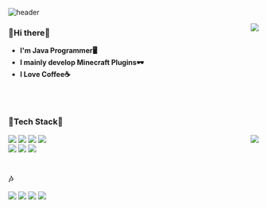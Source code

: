 ![header](https://capsule-render.vercel.app/api?type=waving&color=auto&height=270&section=header&text=Rotang's%20Github&fontSize=60&fontColor=FFFFFF&fontAlignY=40&animation=fadeIn)

<img align=right src="https://github-readme-stats.vercel.app/api?username=Rotang-hub&show_icons=true&theme=great-gatsby" />

<h3> 
	👋Hi there👋
</h3>

- **I'm Java Programmer🖥️**  <br>
- **I mainly develop Minecraft Plugins🕶️**  <br>
- **I Love Coffee☕**
<br>
<br>

<h3> 
	🔨Tech Stack🔧
</h3>

<img align=right src="http://mazassumnida.wtf/api/v2/generate_badge?boj=koj5695">

<img src="https://img.shields.io/badge/Java-007396?style=flat-square&logo=Java&logoColor=white"/></a>
<img src="https://img.shields.io/badge/JavaScript-F7DF1E?style=flat-square&logo=JavaScript&logoColor=black"/>
<img src="https://img.shields.io/badge/C-A8B9CC?style=flat-square&logo=C&logoColor=white"/>
<img src="https://img.shields.io/badge/C++-00599C?style=flat-square&logo=C%2B%2B&logoColor=white"/>
<br>
<img src="https://img.shields.io/badge/Python-3766AB?style=flat-square&logo=Python&logoColor=white"/>
<img src="https://img.shields.io/badge/Golang-00ADD8?style=flat-square&logo=Go&logoColor=white"/>
<img src="https://img.shields.io/badge/HTML5-E34F26?style=flat-square&logo=HTML5&logoColor=white"/>
<br>
<br>

<h3> 
	🎶
</h3>

<img src="https://img.shields.io/badge/Github-181717?style=flat-square&logo=Github&logoColor=white"></a>
<img src="https://img.shields.io/badge/Eclipse%20IDE-2C2255?style=flat-square&logo=Eclipse%20IDE&logoColor=white">
<img src="https://img.shields.io/badge/Stack%20Overflow-F58025?style=flat-square&logo=Stack%20Overflow&logoColor=white">
<img src="https://img.shields.io/badge/Minecraft-62B47A?style=flat-square&logo=Minecraft&logoColor=white">
